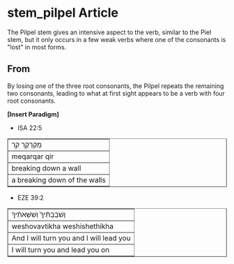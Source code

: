 # stem_pilpel Article
The Pilpel stem gives an intensive aspect to the verb, similar to the Piel stem, but it only occurs in a few weak verbs where one of the consonants is "lost" in most forms.

## From
By losing one of the three root consonants, the Pilpel repeats the remaining two consonants, leading to what at first sight appears to be a verb with four root consonants.

**[Insert Paradigm]**

* ISA 22:5
<table border="1" class="docutils">
<colgroup>
<col width="100%" />
</colgroup>
<tbody valign="top">
<tr class="row-odd"><td>מְקַרְקַ֥ר קִ֖ר</td>
</tr>
<tr class="row-even"><td>meqarqar qir</td>
</tr>
<tr class="row-odd"><td>breaking down a wall</td>
</tr>
<tr class="row-even"><td>a breaking down of the walls</td>
</tr>
</tbody>
</table>

* EZE 39:2
<table border="1" class="docutils">
<colgroup>
<col width="100%" />
</colgroup>
<tbody valign="top">
<tr class="row-odd"><td>וְשֹׁבַבְתִּ֨יךָ֙ וְשִׁשֵּׁאתִ֔יךָ</td>
</tr>
<tr class="row-even"><td>weshovavtikha weshishethikha</td>
</tr>
<tr class="row-odd"><td>And I will turn you and I will lead you</td>
</tr>
<tr class="row-even"><td>I will turn you and lead you on</td>
</tr>
</tbody>
</table>